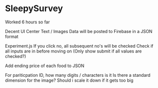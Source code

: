 # SleepySurvey

Worked 6 hours so far

Decent UI
Center Text / Images
Data will be posted to Firebase in a JSON format

Experiment.js
If you click no, all subsequent no's will be checked
Check if all inputs are in before moving on (Only show submit if all values are checked?)

Add ending price of each food to JSON

For pariticpation ID, how many digits / characters is it
Is there a standard dimension for the image? Should i scale it down if it gets too big

